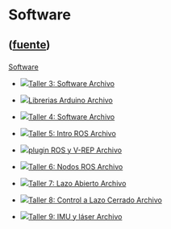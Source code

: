 # Software
([fuente](https://campus.exactas.uba.ar/course/view.php?id=1028&section=5))
---
###
[Software](https://campus.exactas.uba.ar/course/view.php?id=1028&section=5)

  - [![ ](https://campus.exactas.uba.ar/theme/image.php/aardvark/core/1524752928/f/archive-24)Taller 3: Software  Archivo](https://campus.exactas.uba.ar/mod/resource/view.php?id=60411)

  - [![ ](https://campus.exactas.uba.ar/theme/image.php/aardvark/core/1524752928/f/archive-24)Librerias Arduino  Archivo](https://campus.exactas.uba.ar/mod/resource/view.php?id=60519)

  - [![ ](https://campus.exactas.uba.ar/theme/image.php/aardvark/core/1524752928/f/unknown-24)Taller 4: Software Archivo](https://campus.exactas.uba.ar/mod/resource/view.php?id=60520)

  - [![ ](https://campus.exactas.uba.ar/theme/image.php/aardvark/core/1524752928/f/archive-24)Taller 5: Intro ROS Archivo](https://campus.exactas.uba.ar/mod/resource/view.php?id=60795)

  - [![ ](https://campus.exactas.uba.ar/theme/image.php/aardvark/core/1524752928/f/unknown-24)plugin ROS y V-REP Archivo](https://campus.exactas.uba.ar/mod/resource/view.php?id=60796)

  - [![ ](https://campus.exactas.uba.ar/theme/image.php/aardvark/core/1524752928/f/archive-24)Taller 6: Nodos ROS Archivo](https://campus.exactas.uba.ar/mod/resource/view.php?id=60974)

  - [![ ](https://campus.exactas.uba.ar/theme/image.php/aardvark/core/1524752928/f/archive-24)Taller 7: Lazo Abierto Archivo](https://campus.exactas.uba.ar/mod/resource/view.php?id=61339)

  - [![ ](https://campus.exactas.uba.ar/theme/image.php/aardvark/core/1524752928/f/archive-24)Taller 8: Control a Lazo Cerrado Archivo](https://campus.exactas.uba.ar/mod/resource/view.php?id=61956)

  - [![ ](https://campus.exactas.uba.ar/theme/image.php/aardvark/core/1524752928/f/archive-24)Taller 9: IMU y láser Archivo](https://campus.exactas.uba.ar/mod/resource/view.php?id=62188)

